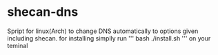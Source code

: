 # shecan-dns
Spript for linux(Arch) to change DNS automatically to options given including shecan.
 for installing simplly run
 ''' bash
 ./install.sh
 '''
 on your teminal
 
